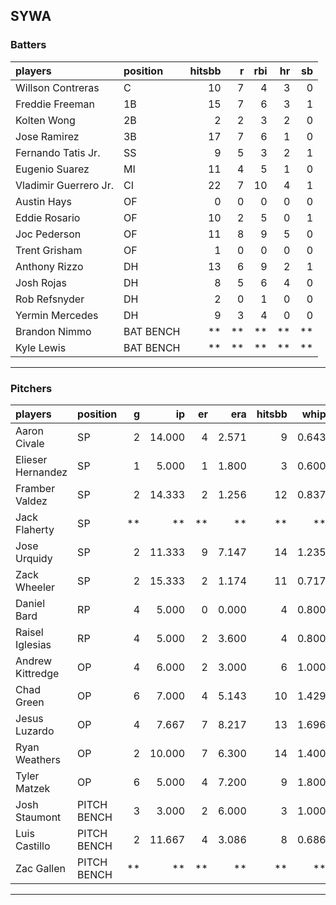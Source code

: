 ## SYWA

### Batters

 
|players               |position  | hitsbb|  r| rbi| hr| sb| 
|:---------------------|:---------|------:|--:|---:|--:|--:| 
|Willson Contreras     |C         |     10|  7|   4|  3|  0| 
|Freddie Freeman       |1B        |     15|  7|   6|  3|  1| 
|Kolten Wong           |2B        |      2|  2|   3|  2|  0| 
|Jose Ramirez          |3B        |     17|  7|   6|  1|  0| 
|Fernando Tatis Jr.    |SS        |      9|  5|   3|  2|  1| 
|Eugenio Suarez        |MI        |     11|  4|   5|  1|  0| 
|Vladimir Guerrero Jr. |CI        |     22|  7|  10|  4|  1| 
|Austin Hays           |OF        |      0|  0|   0|  0|  0| 
|Eddie Rosario         |OF        |     10|  2|   5|  0|  1| 
|Joc Pederson          |OF        |     11|  8|   9|  5|  0| 
|Trent Grisham         |OF        |      1|  0|   0|  0|  0| 
|Anthony Rizzo         |DH        |     13|  6|   9|  2|  1| 
|Josh Rojas            |DH        |      8|  5|   6|  4|  0| 
|Rob Refsnyder         |DH        |      2|  0|   1|  0|  0| 
|Yermin Mercedes       |DH        |      9|  3|   4|  0|  0| 
|Brandon Nimmo         |BAT BENCH |     **| **|  **| **| **| 
|Kyle Lewis            |BAT BENCH |     **| **|  **| **| **| 


* * *

### Pitchers

 
|players           |position    |  g|     ip| er|   era| hitsbb|  whip| so|  w| sv| 
|:-----------------|:-----------|--:|------:|--:|-----:|------:|-----:|--:|--:|--:| 
|Aaron Civale      |SP          |  2| 14.000|  4| 2.571|      9| 0.643| 15|  2|  0| 
|Elieser Hernandez |SP          |  1|  5.000|  1| 1.800|      3| 0.600|  6|  0|  0| 
|Framber Valdez    |SP          |  2| 14.333|  2| 1.256|     12| 0.837| 18|  2|  0| 
|Jack Flaherty     |SP          | **|     **| **|    **|     **|    **| **| **| **| 
|Jose Urquidy      |SP          |  2| 11.333|  9| 7.147|     14| 1.235| 13|  0|  0| 
|Zack Wheeler      |SP          |  2| 15.333|  2| 1.174|     11| 0.717| 20|  0|  0| 
|Daniel Bard       |RP          |  4|  5.000|  0| 0.000|      4| 0.800|  8|  0|  3| 
|Raisel Iglesias   |RP          |  4|  5.000|  2| 3.600|      4| 0.800|  9|  1|  2| 
|Andrew Kittredge  |OP          |  4|  6.000|  2| 3.000|      6| 1.000|  6|  0|  0| 
|Chad Green        |OP          |  6|  7.000|  4| 5.143|     10| 1.429|  8|  0|  0| 
|Jesus Luzardo     |OP          |  4|  7.667|  7| 8.217|     13| 1.696|  9|  1|  0| 
|Ryan Weathers     |OP          |  2| 10.000|  7| 6.300|     14| 1.400|  6|  1|  0| 
|Tyler Matzek      |OP          |  6|  5.000|  4| 7.200|      9| 1.800|  6|  0|  0| 
|Josh Staumont     |PITCH BENCH |  3|  3.000|  2| 6.000|      3| 1.000|  3|  0|  0| 
|Luis Castillo     |PITCH BENCH |  2| 11.667|  4| 3.086|      8| 0.686| 12|  1|  0| 
|Zac Gallen        |PITCH BENCH | **|     **| **|    **|     **|    **| **| **| **| 


* * *


